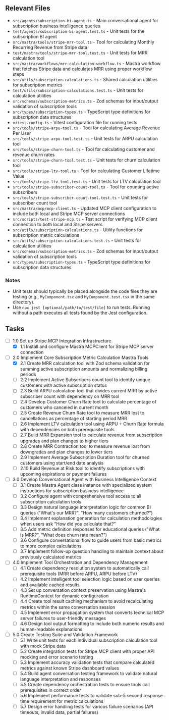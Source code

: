 ## Relevant Files

- `src/agents/subscription-bi-agent.ts` - Main conversational agent for subscription business intelligence queries
- `test/agents/subscription-bi-agent.test.ts` - Unit tests for the subscription BI agent
- `src/mastra/tools/stripe-mrr-tool.ts` - Tool for calculating Monthly Recurring Revenue from Stripe data
- `test/mastra/tools/stripe-mrr-tool.test.ts` - Unit tests for MRR calculation tool
- `src/mastra/workflows/mrr-calculation-workflow.ts` - Mastra workflow that fetches Stripe data and calculates MRR using proper workflow steps
- `src/utils/subscription-calculations.ts` - Shared calculation utilities for subscription metrics
- `test/utils/subscription-calculations.test.ts` - Unit tests for calculation utilities
- `src/schemas/subscription-metrics.ts` - Zod schemas for input/output validation of subscription tools
- `src/types/subscription-types.ts` - TypeScript type definitions for subscription data structures
- `vitest.config.ts` - Vitest configuration file for running tests
- `src/tools/stripe-arpu-tool.ts` - Tool for calculating Average Revenue Per User
- `src/tools/stripe-arpu-tool.test.ts` - Unit tests for ARPU calculation tool
- `src/tools/stripe-churn-tool.ts` - Tool for calculating customer and revenue churn rates
- `src/tools/stripe-churn-tool.test.ts` - Unit tests for churn calculation tool
- `src/tools/stripe-ltv-tool.ts` - Tool for calculating Customer Lifetime Value
- `src/tools/stripe-ltv-tool.test.ts` - Unit tests for LTV calculation tool
- `src/tools/stripe-subscriber-count-tool.ts` - Tool for counting active subscribers
- `src/tools/stripe-subscriber-count-tool.test.ts` - Unit tests for subscriber count tool
- `src/mastra/mcp/mcp-client.ts` - Updated MCP client configuration to include both local and Stripe MCP server connections
- `src/scripts/test-stripe-mcp.ts` - Test script for verifying MCP client connection to both local and Stripe servers
- `src/utils/subscription-calculations.ts` - Utility functions for subscription metric calculations
- `src/utils/subscription-calculations.test.ts` - Unit tests for calculation utilities
- `src/schemas/subscription-metrics.ts` - Zod schemas for input/output validation of subscription tools
- `src/types/subscription-types.ts` - TypeScript type definitions for subscription data structures

### Notes

- Unit tests should typically be placed alongside the code files they are testing (e.g., `MyComponent.tsx` and `MyComponent.test.tsx` in the same directory).
- Use `npx jest [optional/path/to/test/file]` to run tests. Running without a path executes all tests found by the Jest configuration.

## Tasks

- [ ] 1.0 Set up Stripe MCP Integration Infrastructure
  - [x] 1.1 Install and configure Mastra MCPClient for Stripe MCP server connection

- [ ] 2.0 Implement Core Subscription Metric Calculation Mastra Tools
  - [x] 2.1 Create MRR calculation tool with Zod schema validation for summing active subscription amounts and normalizing billing periods
  - [ ] 2.2 Implement Active Subscribers count tool to identify unique customers with active subscription status
  - [ ] 2.3 Build ARPU calculation tool that divides current MRR by active subscriber count with dependency on MRR tool
  - [ ] 2.4 Develop Customer Churn Rate tool to calculate percentage of customers who canceled in current month
  - [ ] 2.5 Create Revenue Churn Rate tool to measure MRR lost to cancellations as percentage of starting period MRR
  - [ ] 2.6 Implement LTV calculation tool using ARPU ÷ Churn Rate formula with dependencies on both prerequisite tools
  - [ ] 2.7 Build MRR Expansion tool to calculate revenue from subscription upgrades and plan changes to higher tiers
  - [ ] 2.8 Create MRR Contraction tool to measure revenue lost from downgrades and plan changes to lower tiers
  - [ ] 2.9 Implement Average Subscription Duration tool for churned customers using start/end date analysis
  - [ ] 2.10 Build Revenue at Risk tool to identify subscriptions with upcoming expirations or payment failures

- [ ] 3.0 Develop Conversational Agent with Business Intelligence Context
  - [ ] 3.1 Create Mastra Agent class instance with specialized system instructions for subscription business intelligence
  - [ ] 3.2 Configure agent with comprehensive tool access to all subscription calculation tools
  - [ ] 3.3 Design natural language interpretation logic for common BI queries ("What's our MRR?", "How many customers churned?")
  - [ ] 3.4 Implement explanation generation for calculation methodologies when users ask "How did you calculate that?"
  - [ ] 3.5 Add metric definition responses for educational queries ("What is MRR?", "What does churn rate mean?")
  - [ ] 3.6 Configure conversational flow to guide users from basic metrics to more complex calculations
  - [ ] 3.7 Implement follow-up question handling to maintain context about previously calculated metrics

- [ ] 4.0 Implement Tool Orchestration and Dependency Management
  - [ ] 4.1 Create dependency resolution system to automatically call prerequisite tools (MRR before ARPU, ARPU before LTV)
  - [ ] 4.2 Implement intelligent tool selection logic based on user queries and available cached results
  - [ ] 4.3 Set up conversation context preservation using Mastra's RuntimeContext for dynamic configuration
  - [ ] 4.4 Create tool result caching mechanism to avoid recalculating metrics within the same conversation session
  - [ ] 4.5 Implement error propagation system that converts technical MCP server failures to user-friendly messages
  - [ ] 4.6 Design tool output formatting to include both numeric results and human-readable explanations

- [ ] 5.0 Create Testing Suite and Validation Framework
  - [ ] 5.1 Write unit tests for each individual subscription calculation tool with mock Stripe data
  - [ ] 5.2 Create integration tests for Stripe MCP client with proper API mocking and error scenario testing
  - [ ] 5.3 Implement accuracy validation tests that compare calculated metrics against known Stripe dashboard values
  - [ ] 5.4 Build agent conversation testing framework to validate natural language interpretation and responses
  - [ ] 5.5 Create dependency orchestration tests to ensure tools call prerequisites in correct order
  - [ ] 5.6 Implement performance tests to validate sub-5 second response time requirement for metric calculations
  - [ ] 5.7 Design error handling tests for various failure scenarios (API timeouts, invalid data, partial failures)